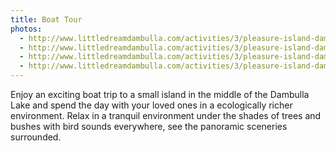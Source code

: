 ```yaml
---
title: Boat Tour
photos:
  - http://www.littledreamdambulla.com/activities/3/pleasure-island-dambulla.jpg
  - http://www.littledreamdambulla.com/activities/3/pleasure-island-dambulla2.jpg
  - http://www.littledreamdambulla.com/activities/3/pleasure-island-dambulla3.jpg
  - http://www.littledreamdambulla.com/activities/3/pleasure-island-dambulla4.jpg
---
```


Enjoy an exciting boat trip to a small island in the middle of the Dambulla Lake and spend the day with your loved ones in a ecologically richer environment. Relax in a tranquil environment under the shades of trees and bushes with bird sounds everywhere, see the panoramic sceneries surrounded.

